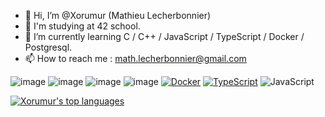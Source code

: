 - 👋 Hi, I’m @Xorumur (Mathieu Lecherbonnier)
- 📒 I'm studying at 42 school.
- 🌱 I’m currently learning C / C++ / JavaScript / TypeScript / Docker / Postgresql.
- 📫 How to reach me : math.lecherbonnier@gmail.com

![image](https://user-images.githubusercontent.com/90551595/160696311-b6d38e33-7630-40f9-adc8-8ee69c35fe42.png)
![image](https://user-images.githubusercontent.com/90551595/161153600-ae999bf9-7424-41ab-bc53-faf2c2419160.png)
![image](https://user-images.githubusercontent.com/90551595/160696283-44e89fb2-5d02-429e-b512-9c95f8238adc.png)
![image](https://user-images.githubusercontent.com/90551595/160589440-43e8d14e-c500-4ebb-860b-3f1261f4b978.png)
[![Docker](https://badgen.net/badge/icon/docker?icon=docker&label)](https://https://docker.com/)
[![TypeScript](https://badgen.net/badge/icon/typescript?icon=typescript&label)](https://typescriptlang.org)
![JavaScript](https://badgen.net/badge/icon/JavaScript?icon=JavaScript&label)

[![Xorumur's top languages](https://github-readme-stats.vercel.app/api/top-langs/?username=Xorumur&theme=blue-green)](https://github.com/Xorumur/github-readme-stats)


<!---
Xorumur/Xorumur is a ✨ special ✨ repository because its `README.md` (this file) appears on your GitHub profile.
You can click the Preview link to take a look at your changes.
--->
